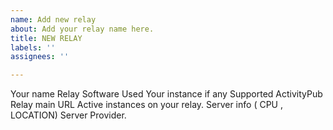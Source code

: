 ```yaml
---
name: Add new relay
about: Add your relay name here.
title: NEW RELAY
labels: ''
assignees: ''

---
```


Your name 
Relay Software Used
Your instance if any
Supported ActivityPub 
Relay main URL
Active instances on your relay.
Server info ( CPU , LOCATION)
Server Provider.

